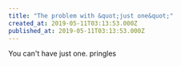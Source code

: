 ```yaml
---
title: "The problem with &quot;just one&quot;"
created_at: 2019-05-11T03:13:53.000Z
published_at: 2019-05-11T03:13:53.000Z
---
```

You can't have just one. pringles
